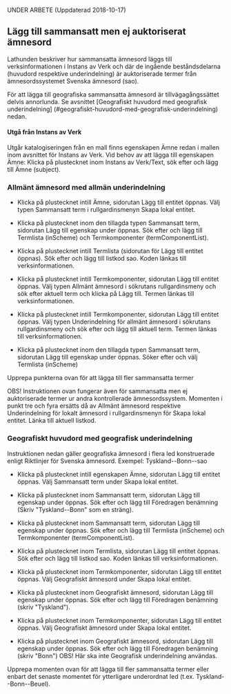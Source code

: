 UNDER ARBETE (Uppdaterad 2018-10-17)

## Lägg till sammansatt men ej auktoriserat ämnesord 

Lathunden beskriver hur sammansatta ämnesord läggs till verksinformationen i Instans av Verk och där de ingående beståndsdelarna (huvudord respektive underindelning) är auktoriserade termer från ämnesordssystemet Svenska ämnesord (sao). 

För att lägga till geografiska sammansatta ämnesord är tillvägagångssättet delvis annorlunda. Se avsnittet [Geografiskt huvudord med geografisk underindelning] (#geografiskt-huvudord-med-geografisk-underindelning) nedan.

#### Utgå från Instans av Verk
Utgår katalogiseringen från en mall finns egenskapen Ämne redan i mallen inom avsnittet för Instans av Verk. Vid behov av att lägga till egenskapen Ämne: Klicka på plustecknet inom Instans av Verk/Text, sök efter och lägg till Ämne (subject).

### Allmänt ämnesord med allmän underindelning

* Klicka på plustecknet intill Ämne, sidorutan Lägg till entitet öppnas. Välj typen Sammansatt term i rullgardinsmenyn Skapa lokal entitet.

* Klicka på plustecknet inom den tillagda typen Sammansatt term, sidorutan Lägg till egenskap under öppnas. Sök efter och lägg till Termlista (inScheme) och Termkomponenter (termComponentList).

* Klicka på plustecknet intill Termlista (sidorutan för Lägg till entitet öppnas). Sök efter och lägg till listkod sao. Koden länkas till verksinformationen.

* Klicka på plustecknet intill Termkomponenter, sidorutan Lägg till entitet öppnas. Välj typen Allmänt ämnesord i sökrutans rullgardinsmeny och sök efter aktuell term och klicka på Lägg till. Termen länkas till verksinformationen.

* Klicka på plustecknet intill Termkomponenter, sidorutan Lägg till entitet öppnas. Välj typen Underindelning för allmänt ämnesord i sökrutans rullgardinsmeny och sök efter och lägg till aktuell term. Termen länkas till verksinformationen.

* Klicka på plustecknet inom den tillagda typen Sammansatt term, sidorutan Lägg till egenskap under öppnas. Söker efter och välj Termlista (inScheme)

Upprepa punkterna ovan för att lägga till fler sammansatta termer

OBS! Instruktionen ovan fungerar även för sammansatta men ej auktoriserade termer ur andra kontrollerade ämnesordssystem. Momenten i punkt tre och fyra ersätts då av Allmänt ämnesord respektive Underindelning för lokalt ämnesord i rullgardinsmenyn för Skapa lokal entitet. Länka till aktuell listkod.


### Geografiskt huvudord med geografisk underindelning
Instruktionen nedan gäller geografiska ämnesord i flera led konstruerade enligt Riktlinjer för Svenska ämnesord.
Exempel: Tyskland--Bonn--sao

* Klicka på plustecknet intill egenskapen Ämne, sidorutan Lägg till entitet öppnas. Välj Sammansatt term under Skapa lokal entitet.

* Klicka på plustecknet inom Sammansatt term, sidorutan Lägg till egenskap under öppnas. Sök efter och lägg till Föredragen benämning (Skriv "Tyskland--Bonn" som en sträng).

* Klicka på plustecknet inom Sammansatt term, sidorutan Lägg till egenskap under öppnas. Sök efter och lägg till Termlista (inScheme) och Termkomponenter (termComponentList).

* Klicka på plustecknet inom Termlista, sidorutan Lägg till entitet öppnas. Sök efter och lägg till listkod sao. Koden länkas till verksinformationen.

* Klicka på plustecknet inom Termkomponenter, sidorutan Lägg till entitet öppnas. Välj Geografiskt ämnesord under Skapa lokal entitet.

* Klicka på plustecknet inom Geografiskt ämnesord, sidorutan Lägg till egenskap under öppnas. Sök efter och lägg till Föredragen benämning (skriv "Tyskland").
    
* Klicka på plustecknet inom Termkomponenter, sidorutan Lägg till entitet öppnas. Välj Geografiskt ämnesord under Skapa lokal entitet.

* Klicka på plustecknet inom Geografiskt ämnesord, sidorutan Lägg till egenskap under öppnas. Sök efter och lägg till Föredragen benämning (skriv "Bonn") OBS! Här ska inte Geografisk underindelning användas.

Upprepa momenten ovan för att lägga till fler sammansatta termer eller enbart det senaste momentet för ytterligare underordnat led (t.ex. Tyskland--Bonn--Beuel).
